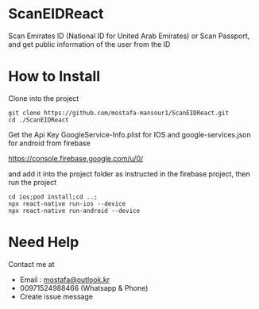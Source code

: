 # ScanEIDReact
Scan Emirates ID (National ID for United Arab Emirates) or Scan Passport, and get public information of the user from the ID


# How to Install
Clone into the project 
  ```
  git clone https://github.com/mostafa-mansour1/ScanEIDReact.git
  cd ./ScanEIDReact
  ```
  Get the Api Key GoogleService-Info.plist for IOS and google-services.json for android from firebase 
  
  https://console.firebase.google.com/u/0/
  
  and add it into the project folder as instructed in the firebase project, then run the project
  
  ```
  cd ios;pod install;cd ..;
  npx react-native run-ios --device
  npx react-native run-android --device
  ```
  
 # Need Help
Contact me at 
  - Email : mostafa@outlook.kr
  - 00971524988466 (Whatsapp & Phone)
  - Create issue message
